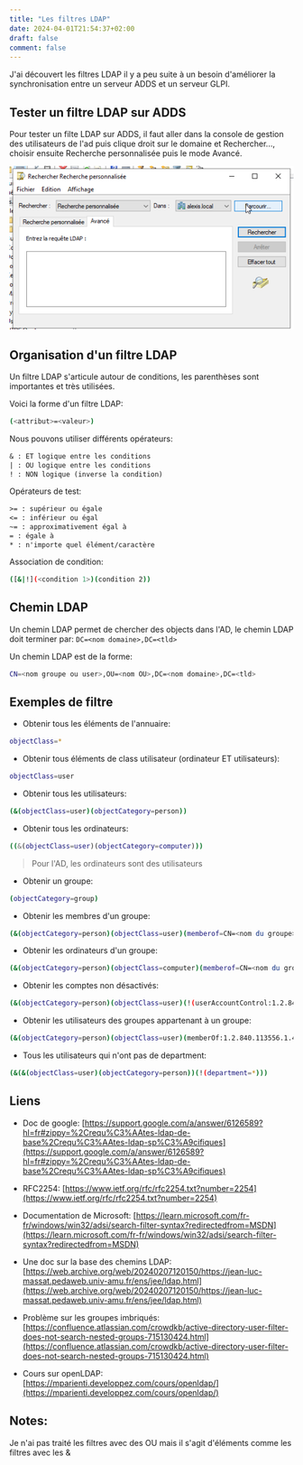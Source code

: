 ```yaml
---
title: "Les filtres LDAP"
date: 2024-04-01T21:54:37+02:00
draft: false
comment: false
---
```


J'ai découvert les filtres LDAP il y a peu suite à un besoin d'améliorer la synchronisation entre un serveur ADDS et un serveur GLPI.

## Tester un filtre LDAP sur ADDS

Pour tester un filte LDAP sur ADDS, il faut aller dans la console de gestion des utilisateurs de l'ad puis clique droit sur le domaine et Rechercher..., choisir ensuite Recherche personnalisée puis le mode Avancé.

![](./images/1.png)


## Organisation d'un filtre LDAP

Un filtre LDAP s'articule autour de conditions, les parenthèses sont importantes et très utilisées.

Voici la forme d'un filtre LDAP:
```sh
(<attribut>=<valeur>)
```

Nous pouvons utiliser différents opérateurs:
```
& : ET logique entre les conditions
| : OU logique entre les conditions
! : NON logique (inverse la condition)

```

Opérateurs de test:
```
>= : supérieur ou égale
<= : inférieur ou égal
~= : approximativement égal à
= : égale à
* : n'importe quel élément/caractère
```

Association de condition:
```sh
([&|!](<condition 1>)(condition 2))
```

## Chemin LDAP

Un chemin LDAP permet de chercher des objects dans l'AD, le chemin LDAP doit terminer par: ``DC=<nom domaine>,DC=<tld>``


Un chemin LDAP est de la forme:

```sh
CN=<nom groupe ou user>,OU=<nom OU>,DC=<nom domaine>,DC=<tld>
```



## Exemples de filtre

- Obtenir tous les éléments de l'annuaire:
```sh
objectClass=*
```

- Obtenir tous éléments de class utilisateur (ordinateur ET utilisateurs):
```sh
objectClass=user
```

- Obtenir tous les utilisateurs:
```sh
(&(objectClass=user)(objectCategory=person))
```

- Obtenir tous les ordinateurs:
```sh
((&(objectClass=user)(objectCategory=computer)))
```

> Pour l'AD, les ordinateurs sont des utilisateurs

- Obtenir un groupe:
```sh
(objectCategory=group)
```

- Obtenir les membres d'un groupe:
```sh
(&(objectCategory=person)(objectClass=user)(memberof=CN=<nom du groupe>, ... ,DC=<nom domaine>,DC=<tld>))
```

- Obtenir les ordinateurs d'un groupe:
```sh
(&(objectCategory=person)(objectClass=computer)(memberof=CN=<nom du groupe>, ... ,DC=<nom domaine>,DC=<tld>))
```

- Obtenir les comptes non désactivés:
```sh
(&(objectCategory=person)(objectClass=user)(!(userAccountControl:1.2.840.113556.1.4.803:=2)))
```

- Obtenir les utilisateurs des groupes appartenant à un groupe:
```sh
(&(objectCategory=person)(objectClass=user)(memberOf:1.2.840.113556.1.4.1941:=CN=<Nom du groupe>,...,DC=<domaine>,DC=<tld>))
```

- Tous les utilisateurs qui n'ont pas de department:
```sh
(&(&(objectClass=user)(objectCategory=person))(!(department=*)))

```

## Liens

- Doc de google: [https://support.google.com/a/answer/6126589?hl=fr#zippy=%2Crequ%C3%AAtes-ldap-de-base%2Crequ%C3%AAtes-ldap-sp%C3%A9cifiques](https://support.google.com/a/answer/6126589?hl=fr#zippy=%2Crequ%C3%AAtes-ldap-de-base%2Crequ%C3%AAtes-ldap-sp%C3%A9cifiques)

- RFC2254: [https://www.ietf.org/rfc/rfc2254.txt?number=2254](https://www.ietf.org/rfc/rfc2254.txt?number=2254)

- Documentation de Microsoft: [https://learn.microsoft.com/fr-fr/windows/win32/adsi/search-filter-syntax?redirectedfrom=MSDN](https://learn.microsoft.com/fr-fr/windows/win32/adsi/search-filter-syntax?redirectedfrom=MSDN)

- Une doc sur la base des chemins LDAP: [https://web.archive.org/web/20240207120150/https://jean-luc-massat.pedaweb.univ-amu.fr/ens/jee/ldap.html](https://web.archive.org/web/20240207120150/https://jean-luc-massat.pedaweb.univ-amu.fr/ens/jee/ldap.html)

- Problème sur les groupes imbriqués: [https://confluence.atlassian.com/crowdkb/active-directory-user-filter-does-not-search-nested-groups-715130424.html](https://confluence.atlassian.com/crowdkb/active-directory-user-filter-does-not-search-nested-groups-715130424.html)

- Cours sur openLDAP: [https://mparienti.developpez.com/cours/openldap/](https://mparienti.developpez.com/cours/openldap/)

## Notes:

Je n'ai pas traité les filtres avec des OU mais il s'agit d'éléments comme les filtres avec les &